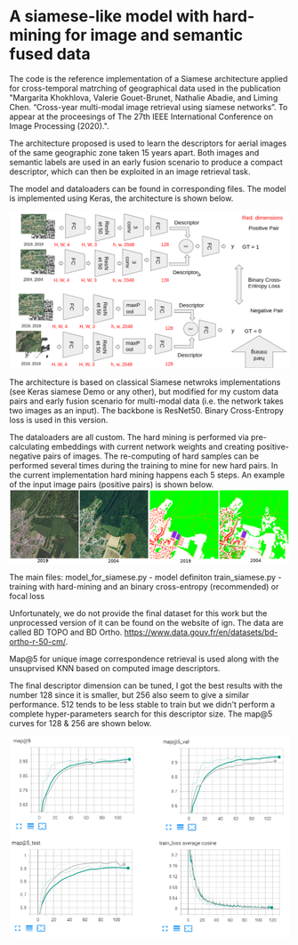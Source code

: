 # A siamese-like model with hard-mining for image and semantic fused data

The code is the reference implementation of a  Siamese architecture applied for cross-temporal matrching of geographical  data used in the publication "Margarita Khokhlova,  Valerie Gouet-Brunet, Nathalie Abadie, and Liming Chen. “Cross-year multi-modal image retrieval  using siamese networks”. To appear at the proceesings of The 27th IEEE International Conference on Image Processing (2020).". 

The architecture proposed is used to learn the descriptors for aerial images of the same geographic zone taken 15 years apart. Both images and semantic labels are used in an early fusion scenario to produce a compact descriptor, which can then be exploited in an image retrieval task.

The model and dataloaders can be found in corresponding files.
The model is implemented using Keras, the architecture is shown below. 

![alt text](https://github.com/margokhokhlova/siamese_net/blob/master/architecture.png)

The architecture is based on classical Siamese netwroks implementations (see Keras siamese Demo or any other), but modified for my custom data pairs and early fusion scenario for multi-modal data (i.e. the network takes two images as an input). The backbone is ResNet50. Binary Cross-Entropy loss is used in this version.

The dataloaders are all custom. The hard mining is performed via pre-calculating embeddings with current network weights and creating positive-negative pairs of images. The re-computing of hard samples can be performed several times during the training to mine for new hard pairs.  In the current implementation hard mining happens each 5 steps.
An example of the input image pairs (positive pairs) is shown below.
![alt text](https://github.com/margokhokhlova/siamese_net/blob/master/data.png) 

The main files:
model_for_siamese.py - model definiton
train_siamese.py -training with hard-mining and an binary cross-entropy (recommended) or focal loss

Unfortunately, we do not provide the final dataset for this work but the unprocessed version of it can be found on the website of ign. The data are called BD TOPO and BD Ortho. https://www.data.gouv.fr/en/datasets/bd-ortho-r-50-cm/. 

Map@5 for unique image correspondence retrieval is used along with the unsuprvised KNN based on computed image descriptors.

The final descriptor dimension can be tuned, I got the best results with the number 128 since it is smaller, but 256 also seem to give a similar performance. 512 tends to be less stable to train but we didn't perform a complete hyper-parameters search for this descriptor size. 
The map@5 curves for 128 & 256 are shown below. 

![alt text](https://github.com/margokhokhlova/siamese_net/blob/master/map@5train.png) 


